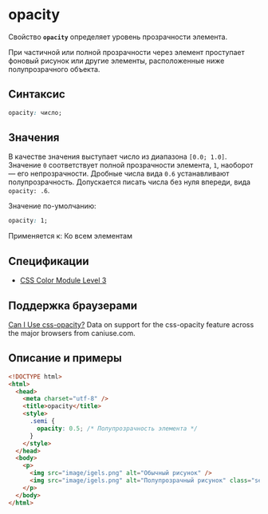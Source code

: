 # opacity

Свойство **`opacity`** определяет уровень прозрачности элемента.

При частичной или полной прозрачности через элемент проступает фоновый рисунок или другие элементы, расположенные ниже полупрозрачного объекта.

## Синтаксис

```css
opacity: число;
```

## Значения

В качестве значения выступает число из диапазона `[0.0; 1.0]`. Значение `0` соответствует полной прозрачности элемента, `1`, наоборот — его непрозрачности. Дробные числа вида `0.6` устанавливают полупрозрачность. Допускается писать числа без нуля впереди, вида `opacity: .6`.

Значение по-умолчанию:

```css
opacity: 1;
```

Применяется к: Ко всем элементам

## Спецификации

- [CSS Color Module Level 3](http://dev.w3.org/csswg/css3-color/#propdef-opacity)

## Поддержка браузерами

<p class="ciu_embed" data-feature="css-opacity" data-periods="future_1,current,past_1,past_2">
  <a href="http://caniuse.com/#feat=css-opacity">Can I Use css-opacity?</a> Data on support for the css-opacity feature across the major browsers from caniuse.com.
</p>

## Описание и примеры

```html
<!DOCTYPE html>
<html>
  <head>
    <meta charset="utf-8" />
    <title>opacity</title>
    <style>
      .semi {
        opacity: 0.5; /* Полупрозрачность элемента */
      }
    </style>
  </head>
  <body>
    <p>
      <img src="image/igels.png" alt="Обычный рисунок" />
      <img src="image/igels.png" alt="Полупрозрачный рисунок" class="semi" />
    </p>
  </body>
</html>
```
